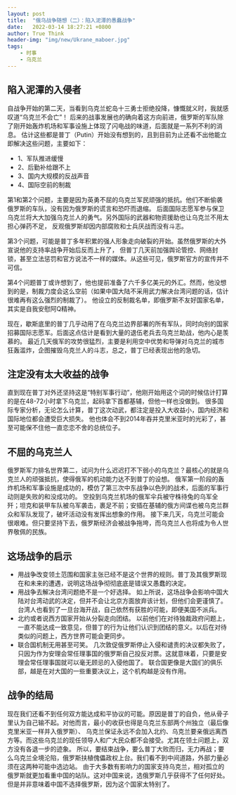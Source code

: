 ```yaml
---
layout: post
title:  "俄乌战争随想（二）：陷入泥潭的愚蠢战争"
date:   2022-03-14 18:27:21 +0800
author: True Think
header-img: "img/new/Ukrane_maboer.jpg"
tags:
    - 时事
    - 乌克兰
---
```


## 陷入泥潭的入侵者  
自战争开始的第二天，当看到乌克兰蛇岛十三勇士拒绝投降，慷慨就义时，我就感叹道“乌克兰不会亡”！
后来的战事发展也的确向着这方向前进，俄罗斯的军队除了刚开始轰炸机场和军事设施上体现了闪电战的味道，后面就是一系列不利的消息。
估计这些都是普丁（Putin）开始没有想到的，且到目前为止还看不出他能立即解决这些问题，主要如下：
+ 1、军队推进缓慢
+ 2、后勤补给跟不上
+ 3、国内大规模的反战声音
+ 4、国际空前的制裁

第1和第2个问题，主要是因为英勇不屈的乌克兰军民顽强的抵抗。他们不断偷袭俄罗斯的车队，没有因为俄罗斯的谎言和恐吓而退缩。 
后面国际志愿军参与保卫乌克兰将大大加强乌克兰人的勇气。另外国际的武器和物资援助也让乌克兰不用太担心弹药不足，
反观俄罗斯却因内部腐败和士兵厌战而没有斗志。

第3个问题，可能是普丁多年积累的强人形象走向破裂的开始。虽然俄罗斯的大外宣说他的支持率战争开始后反而上升了，
但普丁几天前加强舆论管控、网络封锁，甚至立法惩罚和官方说法不一样的媒体。从这些可见，俄罗斯官方的宣传并不可信。

第4个问题普丁或许想到了，他也提前准备了六千多亿美元的外汇。然而，他没想到的是，制裁力度会这么空前（如果中国大陆不采用武力解决台湾问题的话，估计很难再有这么强烈的制裁了）。
他设立的反制裁名单，即俄罗斯不友好国家名单，其实是自我安慰阿Q精神。

现在，歇斯底里的普丁几乎动用了在乌克兰边界部署的所有军队，同时向别的国家招募国际志愿军。后面这点估计是看到大量的退伍老兵去乌克兰助战，他内心是羡慕的。
最近几天俄军的攻势很猛烈，主要是利用空中优势和导弹对乌克兰的城市狂轰滥炸，企图摧毁乌克兰人的斗志，总之，普丁已经表现出他的急切。

## 注定没有太大收益的战争  
直到现在普丁对外还坚持这是“特别军事行动”，他刚开始用这个词的时候估计打算的是在48-72小时拿下乌克兰，起码拿下首都基辅，但他一样也没做到。
很多国际专家分析，无论怎么计算，普丁这次动武，都注定是投入大收益小，国内经济和国际地位都会遭受巨大损失。
他也体会不到2014年吞并克里米亚时的光彩了，甚至可能保不住他一直恋恋不舍的总统位子。

## 不屈的乌克兰人  
俄罗斯军力排名世界第二，试问为什么迟迟打不下弱小的乌克兰？最核心的就是乌克兰人的顽强抵抗，使得俄军的机动能力达不到普丁的设想。
俄军第一阶段的轰炸机场和军事设施是成功的，模仿了第三次中东战争以色列的战术，后面的军事行动则是失败的和没成功的。
空投到乌克兰机场的俄军伞兵被守株待兔的乌军全歼；坦克和装甲车队被乌军袭击，裹足不前；安插在基辅的俄方间谍也被乌克兰群众和军队发现了，破坏活动没有发挥出想象的作用。
接下来几天，乌克兰可能会很艰难。但只要坚持下去，俄罗斯经济会被战争拖垮，而乌克兰人也将成为令人世界敬佩的民族。

## 这场战争的启示
+ 用战争改变领土范围和国家主张已经不是这个世界的规则。普丁及其俄罗斯现在和未来的遭遇，说明这场战争彻彻底底是错误又愚蠢的决定。
+ 用战争去解决台湾问题绝不是一个好选择。
如上所说，这场战争会影响中国大陆对台湾动武的决定，但并不会让北京方面放弃该计划，但他们会更谨慎了。台湾人也看到了一旦台海开战，自己依然有获胜的可能，即便美国不派兵。
+ 北约或者说西方国家开始从分裂走向团结。
以前他们在对待独裁政府问题上，一直不能达成一致意见，但普丁的行为让他们认识到团结的意义。以后在对待类似的问题上，西方世界可能会更同步。
+ 联合国机制无用甚至可笑。
几次敦促俄罗斯停止入侵和谴责的决议都失败了，只因为作为安理会常任理事国的俄罗斯自己投反对票。这就意味着，只要是安理会常任理事国就可以毫无顾忌的入侵他国了。
联合国更像是大国们的俱乐部，越是在对大国的一些重要决议上，这个机构越是没有作用。

## 战争的结局  
现在我们还看不到任何双方能达成和平协议的可能。原因是普丁的自负，他从骨子里认为自己输不起。对他而言，最小的收获也得是乌克兰东部两个州独立（最后像克里米亚一样并入俄罗斯）、
乌克兰保证永远不会加入北约、乌克兰要亲俄远离西方等。而这些乌克兰的现任领导人和广大民众都不会接受。尤其在领土问题上，双方没有各退一步的迹象。
所以，要结束战争，要么普丁大败而归，无力再战；要么乌克兰全境沦陷，俄罗斯扶植傀儡政权上台。我们看不到中间道路，外部力量必须在这两种可能中选边站。
由于大多数有影响力的国家支持乌克兰，相对孤立的俄罗斯就更加看重中国的站队。这对中国来说，选俄罗斯几乎获得不了任何好处。
但是并非意味着中国不选择俄罗斯，因为这个国家太特别了。